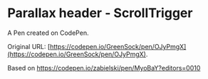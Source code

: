 # Parallax header  - ScrollTrigger

A Pen created on CodePen.

Original URL: [https://codepen.io/GreenSock/pen/OJyPmgX](https://codepen.io/GreenSock/pen/OJyPmgX).

Based on https://codepen.io/zabielski/pen/MyoBaY?editors=0010